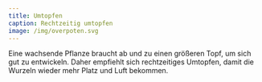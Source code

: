 ```yaml
---
title: Umtopfen
caption: Rechtzeitig umtopfen
image: /img/overpoten.svg
---
```



Eine wachsende Pflanze braucht ab und zu einen gr&ouml;&szlig;eren Topf, um sich gut zu entwickeln. Daher empfiehlt sich rechtzeitiges Umtopfen, damit die Wurzeln wieder mehr Platz und Luft bekommen.
